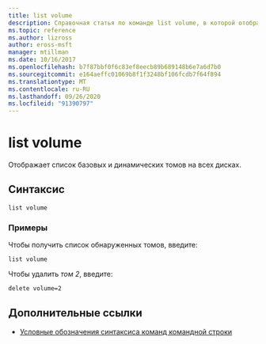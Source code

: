 ```yaml
---
title: list volume
description: Справочная статья по команде list volume, в которой отображается список базовых и динамических томов на всех дисках.
ms.topic: reference
ms.author: lizross
author: eross-msft
manager: mtillman
ms.date: 10/16/2017
ms.openlocfilehash: b7f87bbf0f6c83ef8eecb89b689148b6e7a6d7b0
ms.sourcegitcommit: e164aeffc01069b8f1f3248bf106fcdb7f64f894
ms.translationtype: MT
ms.contentlocale: ru-RU
ms.lasthandoff: 09/26/2020
ms.locfileid: "91390797"
---
```

# <a name="list-volume"></a>list volume

Отображает список базовых и динамических томов на всех дисках.

## <a name="syntax"></a>Синтаксис

```
list volume
```

### <a name="examples"></a>Примеры

Чтобы получить список обнаруженных томов, введите:

```
list volume
```

Чтобы удалить *том 2*, введите:

```
delete volume=2
```

## <a name="additional-references"></a>Дополнительные ссылки

- [Условные обозначения синтаксиса команд командной строки](command-line-syntax-key.md)